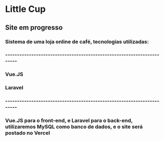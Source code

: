 # Little Cup
 
## Site em progresso

### Sistema de uma loja online de café, tecnologias utilizadas:

### ----------------------------------------------------------------------

### Vue.JS
### Laravel

### ----------------------------------------------------------------------

### Vue.JS para o front-end, e Laravel para o back-end, utilizaremos MySQL como banco de dados, e o site será postado no Vercel

